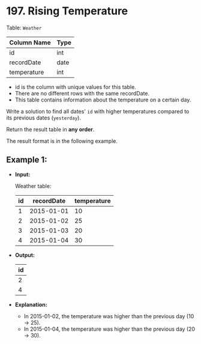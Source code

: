 # 197. Rising Temperature

Table: `Weather`

| Column Name   | Type    |
|---------------|---------|
| id            | int     |
| recordDate    | date    |
| temperature   | int     |

- id is the column with unique values for this table.
- There are no different rows with the same recordDate.
- This table contains information about the temperature on a certain day.
 

Write a solution to find all dates' `id` with higher temperatures compared to its previous dates (`yesterday`).

Return the result table in **any order**.

The result format is in the following example.


## Example 1:

- **Input:**

    Weather table:

    | id | recordDate | temperature |
    |----|------------|-------------|
    | 1  | 2015-01-01 | 10          |
    | 2  | 2015-01-02 | 25          |
    | 3  | 2015-01-03 | 20          |
    | 4  | 2015-01-04 | 30          |

- **Output:** 

    | id |
    |----|
    | 2  |
    | 4  |

- **Explanation:**

    - In 2015-01-02, the temperature was higher than the previous day (10 -> 25).
    - In 2015-01-04, the temperature was higher than the previous day (20 -> 30).